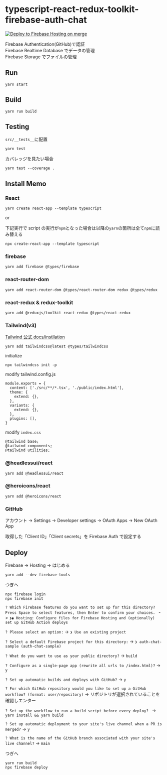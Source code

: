 # typescript-react-redux-toolkit-firebase-auth-chat

[![Deploy to Firebase Hosting on merge](https://github.com/hironomiu/typescript-react-redux-toolkit-firebase-auth-chat/actions/workflows/firebase-hosting-merge.yml/badge.svg)](https://github.com/hironomiu/typescript-react-redux-toolkit-firebase-auth-chat/actions/workflows/firebase-hosting-merge.yml)

Firebase Authentication(GitHub)で認証  
Firebase Realtime Database でデータの管理  
Firebase Storage でファイルの管理

## Run

```
yarn start
```

## Build

```
yarn run build
```

## Testing

`src/__tests__`に配置

```
yarn test
```

カバレッジを見たい場合

```
yarn test --coverage .
```

## Install Memo

### React

```
yarn create react-app --template typescript
```

or

下記実行で script の実行が`npm`となった場合は以降の`yarn`の箇所は全て`npm`に読み替える

```
npx create-react-app --template typescript
```

### firebase

```
yarn add firebase @types/firebase
```

### react-router-dom

```
yarn add react-router-dom @types/react-router-dom redux @types/redux
```

### react-redux & redux-toolkit

```
yarn add @reduxjs/toolkit react-redux @types/react-redux
```

### Tailwind(v3)

[Tailwind 公式 docs/instllation](https://tailwindcss.com/docs/installation)

```
yarn add tailwindcss@latest @types/tailwindcss
```

initialize

```
npx tailwindcss init -p
```

modify tailwind.config.js

```
module.exports = {
  content: ['./src/**/*.tsx', './public/index.html'],
  theme: {
    extend: {},
  },
  variants: {
    extend: {},
  },
  plugins: [],
}
```

modify `index.css`

```
@tailwind base;
@tailwind components;
@tailwind utilities;
```

### @headlessui/react

```
yarn add @headlessui/react
```

### @heroicons/react

```
yarn add @heroicons/react
```

### GitHub

アカウント -> Settings -> Developer settings -> OAuth Apps -> New OAuth App

取得した「Client ID」「Client secrets」を Firebase Auth で設定する

## Deploy

Firebase -> Hosting -> はじめる

```
yarn add --dev firebase-tools
```

つぎへ

```
npx firebase login
npx firebase init
```

`? Which Firebase features do you want to set up for this directory? Press Space to select features, then Enter to confirm your choices. ` -> `❯◉ Hosting: Configure files for Firebase Hosting and (optionally) set up GitHub Action deploys`

`? Please select an option:` -> `❯ Use an existing project `

`? Select a default Firebase project for this directory:` -> `❯ auth-chat-sample (auth-chat-sample) `

`? What do you want to use as your public directory?` -> `build`

`? Configure as a single-page app (rewrite all urls to /index.html)?` -> `y`

`? Set up automatic builds and deploys with GitHub?` -> `y`

`? For which GitHub repository would you like to set up a GitHub workflow? (format: user/repository)` -> リポジトリが選択されていることを確認しエンター

`? Set up the workflow to run a build script before every deploy? ` -> `yarn install && yarn build`

`? Set up automatic deployment to your site's live channel when a PR is merged?` -> `y`

`? What is the name of the GitHub branch associated with your site's live channel?` -> `main`

つぎへ

```
yarn run build
npx firebase deploy
```
